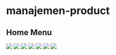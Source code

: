 # manajemen-product

## Home Menu
![](home.png)
![](viewProduct.png)
![](stockMenu.png)
![](statisticMenu.png)
![](barChart.png)
![](lineChart.png)
![](pieChart.png)

